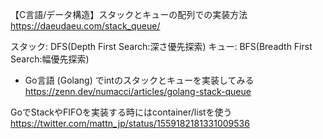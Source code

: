 
【C言語/データ構造】スタックとキューの配列での実装方法
https://daeudaeu.com/stack_queue/

スタック: DFS(Depth First Search:深さ優先探索)
キュー: BFS(Breadth First Search:幅優先探索)

- Go言語 (Golang) でintのスタックとキューを実装してみる
https://zenn.dev/numacci/articles/golang-stack-queue

GoでStackやFIFOを実装する時にはcontainer/listを使う
https://twitter.com/mattn_jp/status/1559182181331009536
